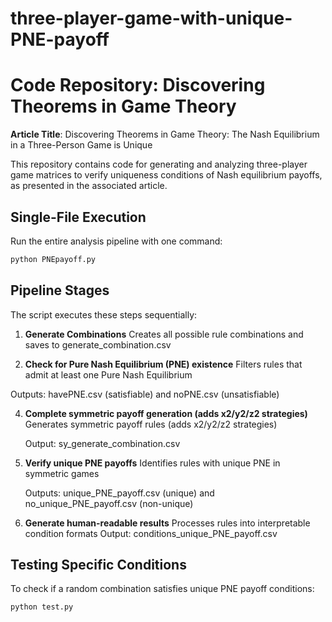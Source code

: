 # three-player-game-with-unique-PNE-payoff
# Code Repository: Discovering Theorems in Game Theory  
**Article Title**: Discovering Theorems in Game Theory: The Nash Equilibrium in a Three-Person Game is Unique  

This repository contains code for generating and analyzing three-player game matrices to verify uniqueness conditions of Nash equilibrium payoffs, as presented in the associated article.

## Single-File Execution  

   Run the entire analysis pipeline with one command:
   ```bash
   python PNEpayoff.py
   ```
## Pipeline Stages  

The script executes these steps sequentially:  

1. **Generate Combinations**
   Creates all possible rule combinations and saves to generate_combination.csv
   
2. **Check for Pure Nash Equilibrium (PNE) existence**
  Filters rules that admit at least one Pure Nash Equilibrium

  Outputs: havePNE.csv (satisfiable) and noPNE.csv (unsatisfiable)
  
4. **Complete symmetric payoff generation (adds x2/y2/z2 strategies)**
   Generates symmetric payoff rules (adds x2/y2/z2 strategies)
   
   Output: sy_generate_combination.csv
   
6. **Verify unique PNE payoffs**
   Identifies rules with unique PNE in symmetric games
   
   Outputs: unique_PNE_payoff.csv (unique) and no_unique_PNE_payoff.csv (non-unique)
   
8. **Generate human-readable results**
   Processes rules into interpretable condition formats
   Output: conditions_unique_PNE_payoff.csv
   
## Testing Specific Conditions
To check if a random combination satisfies unique PNE payoff conditions:
   ```bash
   python test.py
   ```


